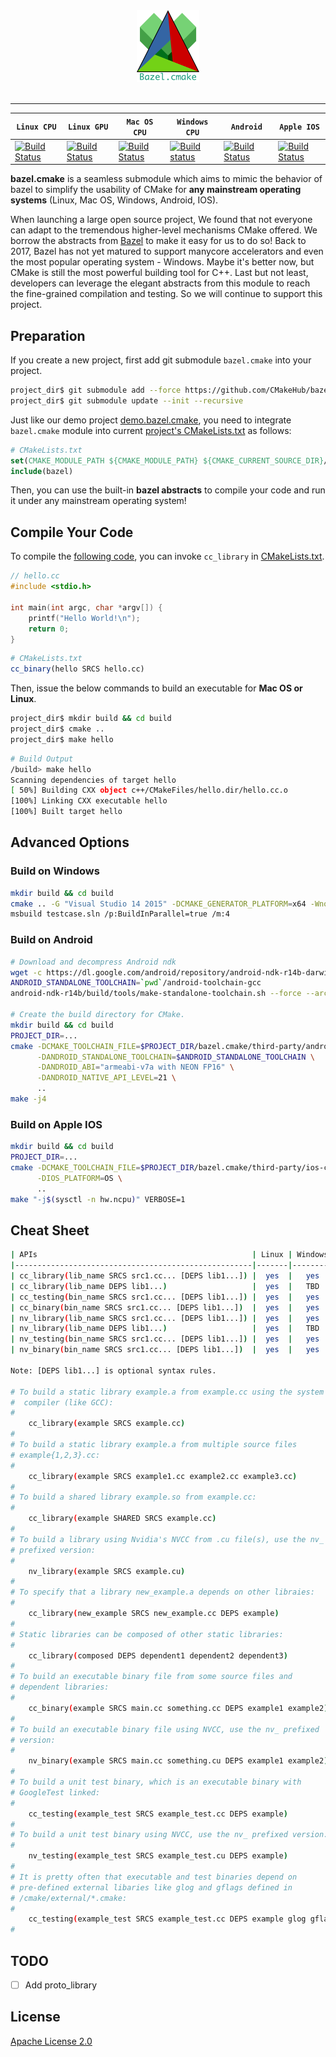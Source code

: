 <div align="center">
    <img src="https://raw.githubusercontent.com/CMakeHub/bazaar/master/logo-name.png" width="20%"><br><br>
</div>

-----------------

<center>

| **`Linux CPU`** | **`Linux GPU`** | **`Mac OS CPU`** | **`Windows CPU`** | **`Android`** | **`Apple IOS`** |
|-----------------|---------------------|------------------|-------------------|---------------|---------------|
| [![Build Status](https://travis-ci.com/CMakeHub/demo.bazel.cmake.svg?branch=master)](https://travis-ci.com/CMakeHub/demo.bazel.cmake)            |  [![Build Status](https://travis-ci.com/CMakeHub/demo.bazel.cmake.svg?branch=master)](https://travis-ci.com/CMakeHub/demo.bazel.cmake)                   | [![Build Status](https://travis-ci.com/CMakeHub/demo.bazel.cmake.svg?branch=master)](https://travis-ci.com/CMakeHub/demo.bazel.cmake)                 |   [![Build status](https://ci.appveyor.com/api/projects/status/2leddlgpdfsmqmca?svg=true)](https://ci.appveyor.com/project/gangliao/demo-bazel-cmake)       |     [![Build Status](https://travis-ci.com/CMakeHub/demo.bazel.cmake.svg?branch=master)](https://travis-ci.com/CMakeHub/demo.bazel.cmake)          |           [![Build Status](https://travis-ci.com/CMakeHub/demo.bazel.cmake.svg?branch=master)](https://travis-ci.com/CMakeHub/demo.bazel.cmake)          |

</center>

**bazel.cmake** is a seamless submodule which aims to mimic the behavior of bazel to simplify the usability of CMake for **any mainstream operating systems** (Linux, Mac OS, Windows, Android, IOS). 

When launching a large open source project, We found that not everyone can adapt to the tremendous higher-level mechanisms CMake offered. We borrow the abstracts from [Bazel](https://bazel.build/) to make it easy for us to do so! Back to 2017, Bazel has not yet matured to support manycore accelerators and even the most popular operating system - Windows. Maybe it's better now, but CMake is still the most powerful building tool for C++.  Last but not least, developers can leverage the elegant abstracts from this module to reach the fine-grained compilation and testing. So we will continue to support this project.

## Preparation

If you create a new project, first add git submodule `bazel.cmake` into your project.

```bash
project_dir$ git submodule add --force https://github.com/CMakeHub/bazel.cmake
project_dir$ git submodule update --init --recursive
```

Just like our demo project [demo.bazel.cmake](https://github.com/CMakeHub/demo.bazel.cmake), you need to integrate `bazel.cmake` module into 
current [project's CMakeLists.txt](https://github.com/CMakeHub/demo.bazel.cmake/blob/b6d882c706e4d0ea16cf2152489af9b583b94537/CMakeLists.txt#L23-L26) as follows:

```cmake
# CMakeLists.txt
set(CMAKE_MODULE_PATH ${CMAKE_MODULE_PATH} ${CMAKE_CURRENT_SOURCE_DIR}/bazel.cmake/cmake)
include(bazel)
```

Then, you can use the built-in **bazel abstracts** to compile your code and run it under any mainstream operating system!

## Compile Your Code

To compile the [following code](https://github.com/CMakeHub/demo.bazel.cmake/blob/master/c%2B%2B/hello.cc), you can invoke `cc_library` in [CMakeLists.txt](https://github.com/CMakeHub/demo.bazel.cmake/blob/0cd58ddaf4e004f4008363a1c4dfefac457bc279/c%2B%2B/CMakeLists.txt#L4).

```c++
// hello.cc
#include <stdio.h>

int main(int argc, char *argv[]) {
    printf("Hello World!\n");
    return 0;
}
```

```cmake
# CMakeLists.txt
cc_binary(hello SRCS hello.cc)
```

Then, issue the below commands to build an executable for **Mac OS or Linux**.

```bash
project_dir$ mkdir build && cd build
project_dir$ cmake ..
project_dir$ make hello
```

```bash
# Build Output
/build> make hello
Scanning dependencies of target hello
[ 50%] Building CXX object c++/CMakeFiles/hello.dir/hello.cc.o
[100%] Linking CXX executable hello
[100%] Built target hello
```

## Advanced Options

### Build on Windows 

```bash
mkdir build && cd build
cmake .. -G "Visual Studio 14 2015" -DCMAKE_GENERATOR_PLATFORM=x64 -Wno-dev
msbuild testcase.sln /p:BuildInParallel=true /m:4
```

### Build on Android

```bash
# Download and decompress Android ndk 
wget -c https://dl.google.com/android/repository/android-ndk-r14b-darwin-x86_64.zip && unzip -q android-ndk-r14b-darwin-x86_64.zip
ANDROID_STANDALONE_TOOLCHAIN=`pwd`/android-toolchain-gcc
android-ndk-r14b/build/tools/make-standalone-toolchain.sh --force --arch=arm --platform=android-21 --install-dir=$ANDROID_STANDALONE_TOOLCHAIN

# Create the build directory for CMake.
mkdir build && cd build
PROJECT_DIR=...
cmake -DCMAKE_TOOLCHAIN_FILE=$PROJECT_DIR/bazel.cmake/third-party/android-cmake/android.toolchain.cmake \
      -DANDROID_STANDALONE_TOOLCHAIN=$ANDROID_STANDALONE_TOOLCHAIN \
      -DANDROID_ABI="armeabi-v7a with NEON FP16" \
      -DANDROID_NATIVE_API_LEVEL=21 \
      ..
make -j4
```

### Build on Apple IOS

```bash
mkdir build && cd build
PROJECT_DIR=...
cmake -DCMAKE_TOOLCHAIN_FILE=$PROJECT_DIR/bazel.cmake/third-party/ios-cmake/toolchain/iOS.cmake \
      -DIOS_PLATFORM=OS \
      ..
make "-j$(sysctl -n hw.ncpu)" VERBOSE=1
```

## Cheat Sheet

```bash
| APIs                                                | Linux | Windows | Android | Mac OS X | Apple IOS |
|-----------------------------------------------------|-------|---------|---------|----------|-----------|
| cc_library(lib_name SRCS src1.cc... [DEPS lib1...]) |  yes  |   yes   |   yes   |    yes   |    yes    |
| cc_library(lib_name DEPS lib1...)                   |  yes  |   TBD   |   yes   |    yes   |    yes    |
| cc_testing(bin_name SRCS src1.cc... [DEPS lib1...]) |  yes  |   yes   |   yes   |    yes   |    yes    |
| cc_binary(bin_name SRCS src1.cc... [DEPS lib1...])  |  yes  |   yes   |   yes   |    yes   |    yes    |
| nv_library(lib_name SRCS src1.cc... [DEPS lib1...]) |  yes  |   yes   | no cuda |    yes   |  no cuda  |
| nv_library(lib_name DEPS lib1...)                   |  yes  |   TBD   | no cuda |    yes   |  no cuda  |
| nv_testing(bin_name SRCS src1.cc... [DEPS lib1...]) |  yes  |   yes   | no cuda |    yes   |  no cuda  |
| nv_binary(bin_name SRCS src1.cc... [DEPS lib1...])  |  yes  |   yes   | no cuda |    yes   |  no cuda  |

Note: [DEPS lib1...] is optional syntax rules.

# To build a static library example.a from example.cc using the system
#  compiler (like GCC):
#
    cc_library(example SRCS example.cc)
#
# To build a static library example.a from multiple source files
# example{1,2,3}.cc:
#
    cc_library(example SRCS example1.cc example2.cc example3.cc)
#
# To build a shared library example.so from example.cc:
#
    cc_library(example SHARED SRCS example.cc)
#
# To build a library using Nvidia's NVCC from .cu file(s), use the nv_
# prefixed version:
#
    nv_library(example SRCS example.cu)
#
# To specify that a library new_example.a depends on other libraies:
#
    cc_library(new_example SRCS new_example.cc DEPS example)
#
# Static libraries can be composed of other static libraries:
#
    cc_library(composed DEPS dependent1 dependent2 dependent3)
#
# To build an executable binary file from some source files and
# dependent libraries:
#
    cc_binary(example SRCS main.cc something.cc DEPS example1 example2)
#
# To build an executable binary file using NVCC, use the nv_ prefixed
# version:
#
    nv_binary(example SRCS main.cc something.cu DEPS example1 example2)
#
# To build a unit test binary, which is an executable binary with
# GoogleTest linked:
#
    cc_testing(example_test SRCS example_test.cc DEPS example)
#
# To build a unit test binary using NVCC, use the nv_ prefixed version:
#
    nv_testing(example_test SRCS example_test.cu DEPS example)
#
# It is pretty often that executable and test binaries depend on
# pre-defined external libaries like glog and gflags defined in
# /cmake/external/*.cmake:
#
    cc_testing(example_test SRCS example_test.cc DEPS example glog gflags)
#
```

## TODO

- [ ] Add proto_library

## License

[Apache License 2.0](LICENSE)
